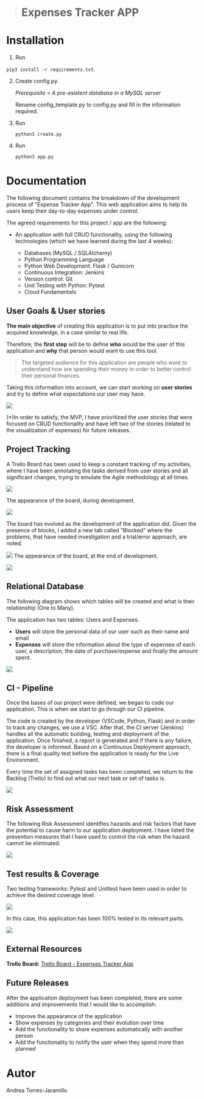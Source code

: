 > # Expenses Tracker APP 


# Installation
1. Run

  `pip3 install -r requirements.txt`. 

2. Create config.py. 

	*Prerequisite = A pre-existent database in a MySQL server*

	Rename config_template.py to config.py and fill in the 	information required.
	

3. Run 

	`python3 create.py`

3. Run 

	`python3 app.py` 


# Documentation 

The following document contains the breakdown of the development process of "Expense Tracker App".
This web application aims to help its users keep their day-to-day expenses under control.

The agreed requirements for this project / app are the following:

- An application with full CRUD functionality, using the following technologies (which we have learned during the last 4 weeks):

	* Databases (MySQL / SQLAlchemy)
	* Python Programming Language
	* Python Web Development: Flask / Gunicorn
	* Continuous Integration: Jenkins
	* Version control: Git
	* Unit Testing with Python: Pytest
	* Cloud Fundamentals


## User Goals & User stories

	

**The main objective** of creating this application is to put into practice the acquired knowledge, in a case similar to real life.

Therefore, the **first step** will be to define **who** would be the user of this application and **why** that person would want to use this tool.

>The targeted audience for this application are people who want to understand how are spending their money in order to better control their personal finances. 

Taking this information into account, we can start working on **user stories** and try to define what expectations our user may have.

![](https://trello-attachments.s3.amazonaws.com/6020265bdff1687e04112767/1189x339/f08c2f82d3e41a1d902ba430d76eeb33/Screenshot_2021-02-07_at_15.41.07.png)



(*)In order to satisfy, the MVP, I have prioritized the user stories that were focused on CRUD functionality and have left two of the stories (related to the visualization of expenses) for future releases.

## Project Tracking
A Trello Board has been used to keep a constant tracking of my activities, where I have been annotating the tasks derived from user stories and all significant changes, trying to emulate the Agile methodology at all times.


![](https://trello-attachments.s3.amazonaws.com/6020264c7ca5b50f2469aef0/6020265bdff1687e04112767/9597faf1964abd9a3d1e25418d7c32ec/Screenshot_2021-02-07_at_11.50.46.png)
 


The appearance of the board, during development.

![](https://trello-attachments.s3.amazonaws.com/6020264c7ca5b50f2469aef0/6020265bdff1687e04112767/6525d82867925e4774129ab1de058221/Screenshot_2021-02-07_at_12.14.20.png)

The board has evolved as the development of the application did. Given the presence of blocks, I added a new tab called "Blocked" where the problems, that have needed investigation and a trial/error approach, are noted.

<img src="https://trello-attachments.s3.amazonaws.com/6020264c7ca5b50f2469aef0/6020265bdff1687e04112767/c985c81d09b4a10d974cd08e0651b5d8/1.png"/>
The appearance of the board, at the end of development. 

![](https://trello-attachments.s3.amazonaws.com/6020264c7ca5b50f2469aef0/6020265bdff1687e04112767/b564559c30cd6207b0b4bf16c4aeeca3/Screenshot_2021-02-07_at_12.52.45.png)

## Relational Database

The following diagram shows which tables will be created and what is their relationship (One to Many).

The application has two tables: Users and Expenses.

* **Users** will store the personal data of our user such as their name and email
* **Expenses** will store the information about the type of expenses of each user, a description, the date of purchase/expense and finally the amount spent.

![](https://trello-attachments.s3.amazonaws.com/6020264c7ca5b50f2469aef0/6020265bdff1687e04112767/e4dc62f2bb79324f371cc51c153ba9b6/ERD.png)

## CI - Pipeline

Once the bases of our project were defined, we began to code our application. This is when we start to go through our CI pipeline.

The code is created by the developer (VSCode, Python, Flask) and in order to track any changes, we use a VSC. After that, the CI server (Jenkins) handles all the automatic building, testing and deployment of the application. Once finished, a report is generated and if there is any failure, the developer is informed.  Based on a Continuous Deployment approach, there is a final quality test before the application is ready for the Live Environment.

Every time the set of assigned tasks has been completed, we return to the Backlog (Trello) to find out what our next task or set of tasks is.

![](https://trello-attachments.s3.amazonaws.com/6020264c7ca5b50f2469aef0/6020265bdff1687e04112767/0294b5d8d1b4d82ee295783fc5fbf41c/CI_Pipeline.png)

## Risk Assessment

The following Risk Assessment identifies hazards and risk factors that have the potential to cause harm to our application deployment. I have listed the prevention measures that I have used to control the risk when the hazard cannot be eliminated.

![](https://trello-attachments.s3.amazonaws.com/6020264c7ca5b50f2469aef0/6020265bdff1687e04112767/de248592696ffc12cd6acaa1a1fd1c92/RiskAssesstment.png)

## Test results & Coverage 
Two testing frameworks: Pytest and Unittest have been used in order to achieve the desired coverage level.



![](https://trello-attachments.s3.amazonaws.com/6020264c7ca5b50f2469aef0/6020265bdff1687e04112767/93f4354c6f5d25a782ddb3fa76dbb21c/test.png)

In this case, this application has been 100% tested in its relevant parts.

![](https://trello-attachments.s3.amazonaws.com/6020265bdff1687e04112767/937x423/46c872d33ca17c4068c4033ff94a1ac9/coverage.png)


## External Resources

**Trello Board:** [Trello Board - Expenses Tracker App
](https://trello.com/b/k6vhxiJ9/expensestrackerapp)
## Future Releases 

After the application deployment has been completed, there are some additions and improvements that I would like to accomplish:

- Improve the appearance of the application
- Show expenses by categories and their evolution over time
- Add the functionality to share expenses automatically with another person
- Add the functionality to notify the user when they spend more than planned



	

# Autor 

Andrea Torres-Jaramillo